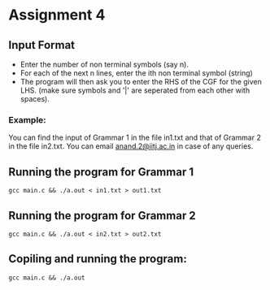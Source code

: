 # Assignment 4

## Input Format
- Enter the number of non terminal symbols (say n).
- For each of the next n lines, enter the ith non terminal symbol (string)
- The program will then ask you to enter the RHS of the CGF for the given LHS. (make sure symbols and '|' are seperated from each other with spaces).

### Example:
You can find the input of Grammar 1 in the file in1.txt and that of Grammar 2 in the file in2.txt. You can email [anand.2@iitj.ac.in](mailto:anand.2@iitj.ac.in) in case of any queries.


## Running the program for Grammar 1
```gcc main.c && ./a.out < in1.txt > out1.txt```

## Running the program for Grammar 2
```gcc main.c && ./a.out < in2.txt > out2.txt```

## Copiling and running the program:
```gcc main.c && ./a.out```